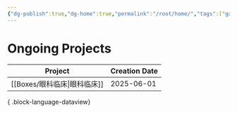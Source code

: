 ```yaml
---
{"dg-publish":true,"dg-home":true,"permalink":"/root/home/","tags":["gardenEntry"],"dgPassFrontmatter":true}
---
```






# Ongoing Projects
| Project                 | Creation Date |
| ----------------------- | ------------- |
| [[Boxes/眼科临床\|眼科临床]] | 2025-06-01    |

{ .block-language-dataview}
